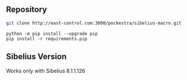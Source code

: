 
## Repository

```bash
git clone http://east-control.com:3000/pockestra/sibelius-macro.git
```

```
python -m pip install --upgrade pip
pip install -r requirements.pip
```

## Sibelius Version

Works only with Sibelius 8.1.1.126
